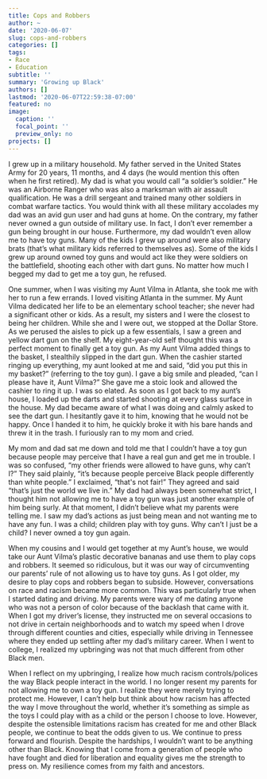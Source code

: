 ```yaml
---
title: Cops and Robbers
author: ~
date: '2020-06-07'
slug: cops-and-robbers
categories: []
tags: 
- Race
- Education
subtitle: ''
summary: 'Growing up Black'
authors: []
lastmod: '2020-06-07T22:59:38-07:00'
featured: no
image:
  caption: ''
  focal_point: ''
  preview_only: no
projects: []
---
```

I grew up in a military household. My father served in the United States Army for 20 years, 11 months, and 4 days (he would mention this often when he first retired). My dad is what you would call “a soldier’s soldier.” He was an Airborne Ranger who was also a marksman with air assault qualification. He was a drill sergeant and trained many other soldiers in combat warfare tactics. You would think with all these military accolades my dad was an avid gun user and had guns at home. On the contrary, my father never owned a gun outside of military use. In fact, I don’t ever remember a gun being brought in our house. Furthermore, my dad wouldn’t even allow me to have toy guns. Many of the kids I grew up around were also military brats (that’s what military kids referred to themselves as). Some of the kids I grew up around owned toy guns and would act like they were soldiers on the battlefield, shooting each other with dart guns. No matter how much I begged my dad to get me a toy gun, he refused. 

One summer, when I was visiting my Aunt Vilma in Atlanta, she took me with her to run a few errands. I loved visiting Atlanta in the summer. My Aunt Vilma dedicated her life to be an elementary school teacher; she never had a significant other or kids. As a result, my sisters and I were the closest to being her children. While she and I were out, we stopped at the Dollar Store. As we perused the aisles to pick up a few essentials, I saw a green and yellow dart gun on the shelf. My eight-year-old self thought this was a perfect moment to finally get a toy gun. As my Aunt Vilma added things to the basket, I stealthily slipped in the dart gun. When the cashier started ringing up everything, my aunt looked at me and said, “did you put this in my basket?” (referring to the toy gun). I gave a big smile and pleaded, “can I please have it, Aunt Vilma?” She gave me a stoic look and allowed the cashier to ring it up. I was so elated. As soon as I got back to my aunt’s house, I loaded up the darts and started shooting at every glass surface in the house. My dad became aware of what I was doing and calmly asked to see the dart gun. I hesitantly gave it to him, knowing that he would not be happy. Once I handed it to him, he quickly broke it with his bare hands and threw it in the trash. I furiously ran to my mom and cried. 

My mom and dad sat me down and told me that I couldn’t have a toy gun because people may perceive that I have a real gun and get me in trouble. I was so confused, “my other friends were allowed to have guns, why can’t I?” They said plainly, “it’s because people perceive Black people differently than white people.” I exclaimed, “that's not fair!” They agreed and said “that’s just the world we live in.” My dad had always been somewhat strict, I thought him not allowing me to have a toy gun was just another example of him being surly. At that moment, I didn’t believe what my parents were telling me. I saw my dad’s actions as just being mean and not wanting me to have any fun. I was a child; children play with toy guns. Why can’t I just be a child? I never owned a toy gun again.

When my cousins and I would get together at my Aunt’s house, we would take our Aunt Vilma’s plastic decorative bananas and use them to play cops and robbers. It seemed so ridiculous, but it was our way of circumventing our parents’ rule of not allowing us to have toy guns. As I got older, my desire to play cops and robbers began to subside. However, conversations on race and racism became more common. This was particularly true when I started dating and driving. My parents were wary of me dating anyone who was not a person of color because of the backlash that came with it. When I got my driver’s license, they instructed me on several occasions to not drive in certain neighborhoods and to watch my speed when I drove through different counties and cities, especially while driving in Tennessee where they ended up settling after my dad’s military career. When I went to college, I realized my upbringing was not that much different from other Black men.  

When I reflect on my upbringing, I realize how much racism controls/polices the way Black people interact in the world. I no longer resent my parents for not allowing me to own a toy gun. I realize they were merely trying to protect me. However, I can’t help but think about how racism has affected the way I move throughout the world, whether it’s something as simple as the toys I could play with as a child or the person I choose to love. However, despite the ostensible limitations racism has created for me and other Black people, we continue to beat the odds given to us. We continue to press forward and flourish. Despite the hardships, I wouldn’t want to be anything other than Black. Knowing that I come from a generation of people who have fought and died for liberation and equality gives me the strength to press on. My resilience comes from my faith and ancestors. 



